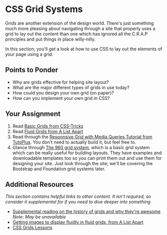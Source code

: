 # CSS Grid Systems

Grids are another extension of the design world.  There's just something much more pleasing about navigating through a site that properly uses a grid to lay out the content than one which has ignored all the C.R.A.P principles and put things in place willy-nilly.

In this section, you'll get a look at how to use CSS to lay out the elements of your page using a grid.  

## Points to Ponder

* Why are grids effective for helping site layout?
* What are the major different types of grids in use today?
* How could you design your own grid (on paper)?
* How can you implement your own grid in CSS?

## Your Assignment

1. Read [Basic Grids from CSS-Tricks](http://css-tricks.com/dont-overthink-it-grids/)
2. Read [Fluid Grids from A List Apart](http://alistapart.com/article/fluidgrids)
3. Read through the [Responsive Grid with Media Queries Tutorial from TutsPlus](http://webdesign.tutsplus.com/tutorials/a-basic-responsive-grid-plus-handy-css3-media-query-reporter--webdesign-5121).  You don't need to actually build it, but feel free to.
4. Glance through [The 960 grid system](http://960.gs/), which is a basic grid system which can be really useful for building layouts.  They have examples and downloadable templates too so you can print them out and use them for designing your site.  Just look through the site; we'll be covering the Bootstrap and Foundation grid systems later.

## Additional Resources

*This section contains helpful links to other content. It isn't required, so consider it supplemental for if you need to dive deeper into something*

* [Supplemental reading on the history of grids and why they're awesome](http://www.subtraction.com/pics/0703/grids_are_good.pdf) *Note: May be unavailable*
* [Getting images to display fluidly in fluid grids, from A List Apart](http://alistapart.com/article/fluid-images)
* [CSS Grids Lessons](https://hackdesign.org/lessons/32)